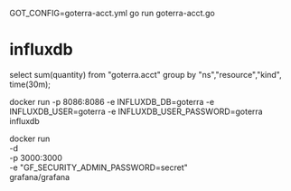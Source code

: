 GOT_CONFIG=goterra-acct.yml go run goterra-acct.go



# influxdb

select sum(quantity) from "goterra.acct" group by "ns","resource","kind", time(30m);


docker run -p 8086:8086 -e INFLUXDB_DB=goterra -e INFLUXDB_USER=goterra -e INFLUXDB_USER_PASSWORD=goterra influxdb


docker run \
  -d \
  -p 3000:3000 \
  -e "GF_SECURITY_ADMIN_PASSWORD=secret" \
  grafana/grafana

